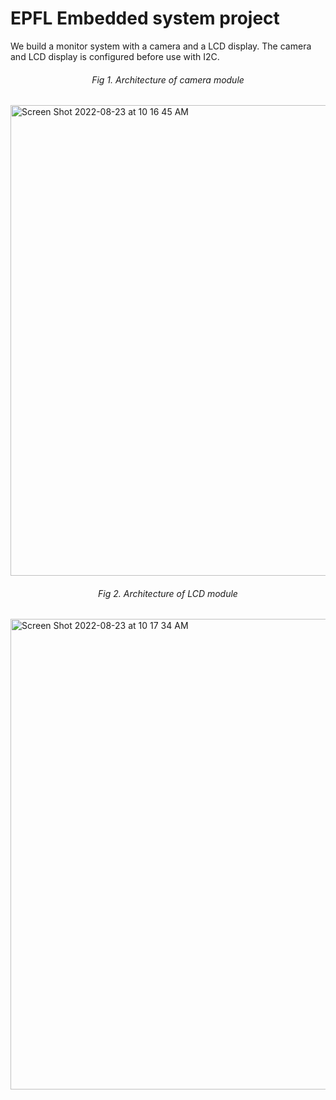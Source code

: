# EPFL Embedded system project 

We build a monitor system with a camera and a LCD display. The camera and LCD display is configured before use with I2C. 

<h6 align="center">Fig 1. Architecture of camera module</h6>
<img width="753" alt="Screen Shot 2022-08-23 at 10 16 45 AM" src="https://user-images.githubusercontent.com/68586310/186108210-cb213188-9b40-4724-b498-aa9899ad9bbc.png">

<h6 align="center">Fig 2. Architecture of LCD module</h6>
<img width="753" alt="Screen Shot 2022-08-23 at 10 17 34 AM" src="https://user-images.githubusercontent.com/68586310/186108383-0967b584-91aa-4135-93e5-120283c6f249.png">
